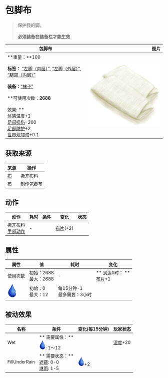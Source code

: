 # 包脚布  
> 保护我的脚。<br><br><b>必须装备在装备栏才能生效</b>  
  
  包脚布  |   图片   
 ----  |  ----:   
 **重量：**100<br><br>**标签：**	[“左脚（内层）”](tag_InnerFeet.md), [“左脚（外层）”](tag_OuterFeet.md), [“腿部（内层）”](tag_Clothing.md)<br><br>**装备：**[“袜子”](eTag_Socks.md)<br><br>**可使用次数：**2688<br><br>** 效果: **<br>[体感温度](TemperaturePerceived.md)+1<br>[足部损伤](FootDamage.md)-200<br>[足部防护](FootProtection.md)+2<br>[世界观](Structure.md)加成+0.1  |  ![](Sprite/Footwraps.png)   
  
## 获取来源  
来源  |  操作  
----  |  ----  
[布](Cloth.md)  |  撕开布料  
[布](Cloth.md)  |  制作包脚布  
## 动作  
动作  |  耗时  |  条件  |  变化  |  状态  
----  |  ----  |  ----  |  ----  |  ----  
撕开布料<br>[手部动作](HandAction.md)  |  -  |    |  [布片](ClothSmall.md)(+2)<br>  |    
## 属性   
属性  |  值  |  耗时  |  变化  
----  |  ----  |  ----  |  ----  
使用次数  |  初始：2688<br>最大：2688  |  -  |  ** 到达0时： **<br>[布片](ClothSmall.md)+1   
<img decoding="async" src="Sprite/Thirst.png" style="width:30px;">  |  初始：0<br>最大：12  |  每15分钟-1<br>最多需要：3小时  |    
## 被动效果  
名称  |  条件  |  变化(每15分钟)  |  玩家状态  
----  |  ----  |  ----  |  ----  
Wet  |  ** 需要属性：**<br><img decoding="async" src="Sprite/Thirst.png" style="width:20px;">: 1～12  |    |  [湿度](Wetness.md)+20  
FillUnderRain  |  ** 需要状态：**<br>[遮蔽](Sheltered.md): 0-0<br>[淋雨](RainExposure.md): 1-5  |  <img decoding="async" src="Sprite/Thirst.png" style="width:20px;">+2  |    
